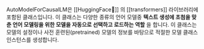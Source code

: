 AutoModelForCausalLM은 [[HuggingFace🤗]] 의 [[transformers]] 라이브러리에 포함된 클래스입니다. 이 클래스는 다양한 종류의 언어 모델중 **텍스트 생성에 초첨을 맞춘 언어 모델링을 위한 모델을 자동으로 선택하고 로드하는 역할** 을 합니다. 이 클래스는 모델의 설정이나 사전 훈련된(pretrained) 모델의 정보를 바탕으로 적절한 모델 클래스 인스턴스를 생성합니다.

